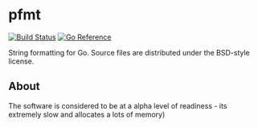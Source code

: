 # pfmt

[![Build Status](https://cloud.drone.io/api/badges/gorelib/pfmt/status.svg)](https://cloud.drone.io/gorelib/pfmt)
[![Go Reference](https://pkg.go.dev/badge/github.com/gorelib/pfmt.svg)](https://pkg.go.dev/github.com/gorelib/pfmt)

String formatting for Go.
Source files are distributed under the BSD-style license.

## About

The software is considered to be at a alpha level of readiness -
its extremely slow and allocates a lots of memory)
